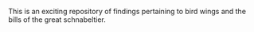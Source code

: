 This is an exciting repository of findings pertaining to bird wings and the bills of the great schnabeltier.

